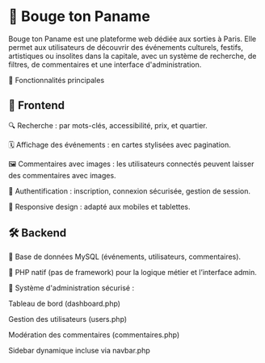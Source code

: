 # 🎉 Bouge ton Paname

Bouge ton Paname est une plateforme web dédiée aux sorties à Paris. Elle permet aux utilisateurs de découvrir des événements culturels, festifs, artistiques ou insolites dans la capitale, avec un système de recherche, de filtres, de commentaires et une interface d'administration.

🚀 Fonctionnalités principales

## 🎯 Frontend

🔍 Recherche : par mots-clés, accessibilité, prix, et quartier.

🗓️ Affichage des événements : en cartes stylisées avec pagination.

🖼️ Commentaires avec images : les utilisateurs connectés peuvent laisser des commentaires avec images.

🔐 Authentification : inscription, connexion sécurisée, gestion de session.

📱 Responsive design : adapté aux mobiles et tablettes.

## 🛠️ Backend

📂 Base de données MySQL (événements, utilisateurs, commentaires).

🧠 PHP natif (pas de framework) pour la logique métier et l’interface admin.

🔧 Système d'administration sécurisé :

Tableau de bord (dashboard.php)

Gestion des utilisateurs (users.php)

Modération des commentaires (commentaires.php)

Sidebar dynamique incluse via navbar.php
